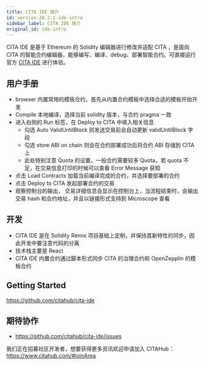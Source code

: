 ```yaml
---
title: CITA IDE 简介
id: version-20.2.1-ide-intro
sidebar_label: CITA IDE 简介
original_id: ide-intro
---
```


CITA IDE 是基于 Ethereum 的 Solidity 编辑器进行修改并适配 CITA ，是面向 CITA 的智能合约编辑器，能够编写、编译、debug、部署智能合约。可直接运行官方 [CITA IDE](https://cita-ide.citahub.com/) 进行体验。

## 用户手册

* browser 内置常用的模板合约，首先从内置合约模板中选择合适的模板开始开发
* Compile 本地编译，选择当前 solidity 版本，与合约 pragma 一致
* 进入右侧的 Run 标签，在 Deploy to CITA 中填入相关信息
    * 勾选 Auto ValidUntilBlock 则发送交易前会自动更新 validUntilBlock 字段
    * 勾选 store ABI on chain 则会在合约部署成功后将合约 ABI 存储到 CITA 上
    * 此处特别注意 Quota 的设置，一般合约需要较多 Quota，若 quota 不足，在交易信息打印的时候可以查看 Error Message 获知
* 点击 Load Contracts 加载当前编译完成的合约，并选择要部署的合约
* 点击 Deploy to CITA 发起部署合约的交易
* 观察控制台的输出， 交易详细信息会显示在控制台上，当流程结束时，会输出交易 hash 和合约地址，并且以链接形式支持到 Microscope 查看

## 开发

* CITA IDE 是在 Solidity Remix 项目基础上定制，并保持其新特性的同步，因此开发中要注意代码的分离
* 技术栈主要是 React
* CITA IDE 内置合约通过脚本形式同步 CITA 的治理合约和 OpenZepplin 的模板合约

## Getting Started

https://github.com/citahub/cita-ide

## 期待协作

* https://github.com/citahub/cita-ide/issues

我们正在招募社区开发者，想要获得更多资讯欢迎申请加入 CITAHub：https://www.citahub.com/#joinArea
